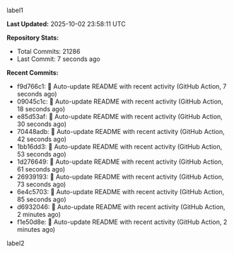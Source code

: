 
label1 
<!-- ACTIVITY_START -->
**Last Updated:** 2025-10-02 23:58:11 UTC

**Repository Stats:**
- Total Commits: 21286
- Last Commit: 7 seconds ago

**Recent Commits:**
- f9d766c1: 🤖 Auto-update README with recent activity (GitHub Action, 7 seconds ago)
- 09045c1c: 🤖 Auto-update README with recent activity (GitHub Action, 18 seconds ago)
- e85d53af: 🤖 Auto-update README with recent activity (GitHub Action, 30 seconds ago)
- 70448adb: 🤖 Auto-update README with recent activity (GitHub Action, 42 seconds ago)
- 1bb16dd3: 🤖 Auto-update README with recent activity (GitHub Action, 53 seconds ago)
- 1d276649: 🤖 Auto-update README with recent activity (GitHub Action, 61 seconds ago)
- 26939193: 🤖 Auto-update README with recent activity (GitHub Action, 73 seconds ago)
- 6e4c5703: 🤖 Auto-update README with recent activity (GitHub Action, 85 seconds ago)
- d6932046: 🤖 Auto-update README with recent activity (GitHub Action, 2 minutes ago)
- f1e50d8e: 🤖 Auto-update README with recent activity (GitHub Action, 2 minutes ago)
<!-- ACTIVITY_END -->

label2
